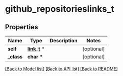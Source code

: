 # github_repositorieslinks_t

## Properties
Name | Type | Description | Notes
------------ | ------------- | ------------- | -------------
**self** | [**link_t**](link.md) \* |  | [optional] 
**_class** | **char \*** |  | [optional] 

[[Back to Model list]](../README.md#documentation-for-models) [[Back to API list]](../README.md#documentation-for-api-endpoints) [[Back to README]](../README.md)


